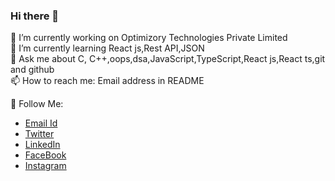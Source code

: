 ### Hi there 👋

🔭 I’m currently working on Optimizory Technologies Private Limited<br/>
🌱 I’m currently learning React js,Rest API,JSON<br/>
💬 Ask me about C, C++,oops,dsa,JavaScript,TypeScript,React js,React ts,git and github<br/>
📫 How to reach me: Email address in README<br/>

🚀 Follow Me:

- [Email Id](rahulmeetawa@gmail.com)
- [Twitter](https://twitter.com/rahumeetawa)
- [LinkedIn](https://www.linkedin.com/in/rahul-saini-3950501a2/)
- [FaceBook](https://www.facebook.com/profile.php?id=100021983603336)
- [Instagram](https://www.instagram.com/mr.meetawa/)

